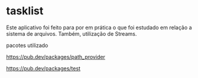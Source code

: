 # tasklist

Este aplicativo foi feito para por em prática o que foi estudado em relação a sistema de arquivos.
Também, utilização de Streams. 


pacotes utilizado

https://pub.dev/packages/path_provider

https://pub.dev/packages/test
